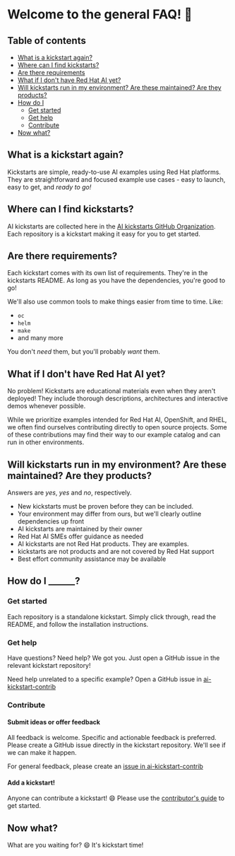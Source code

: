 # Welcome to the general FAQ! :rocket:

## Table of contents 

* [What is a kickstart again?](#what-is-a-kickstart-again)
* [Where can I find kickstarts?](#where-can-i-find-kickstarts)
* [Are there requirements](#are-there-requirements)
* [What if I don't have Red Hat AI yet?](#what-if-i-dont-have-red-hat-ai-yet)
* [Will kickstarts run in my environment? Are these maintained? Are they products?](#will-kickstarts-run-in-my-environment-are-these-maintained-are-they-products)
* [How do I](#how-do-i-______)
  * [Get started](#get-started)
  * [Get help](#get-help)
  * [Contribute](#contribute)
* [Now what?](#now-what)

## What is a kickstart again? 

Kickstarts are simple, ready-to-use AI examples using Red Hat platforms. 
They are straightforward and focused example use cases - easy to launch, easy to
get, and *ready to go!*

## Where can I find kickstarts? 

AI kickstarts are collected here in the 
[AI kickstarts GitHub Organization](https://github.com/rh-ai-kickstart). 
Each repository is a kickstart making it easy for you to get started.

## Are there requirements? 

Each kickstart comes with its own list of requirements. They're in the
kickstarts README. As long as you have the dependencies, you're good to go! 

We'll also use common tools to make things easier from time to time. Like: 
* `oc`
* `helm` 
* `make` 
* and many more

You don't *need* them, but you'll probably *want* them. 

## What if I don't have Red Hat AI yet? 

No problem! Kickstarts are educational materials even when they aren't
deployed! They include thorough descriptions, architectures and interactive
demos whenever possible. 

While we prioritize examples intended for Red Hat AI, OpenShift, and RHEL, we
often find ourselves contributing directly to open source projects. Some of
these contributions may find their way to our example catalog and can run in
other environments. 

## Will kickstarts run in my environment? Are these maintained? Are they products? 

Answers are *yes*, *yes* and *no*, respectively. 
- New kickstarts must be proven before they can be included.
- Your environment may differ from ours, but we'll clearly outline dependencies
  up front
- AI kickstarts are maintained by their owner
- Red Hat AI SMEs offer guidance as needed
- AI kickstarts are not Red Hat products. They are examples.
- kickstarts are not products and are not covered by Red Hat support 
- Best effort community assistance may be available 

## How do I ______? 

### Get started 

Each repository is a standalone kickstart. Simply click through, read the
README, and follow the installation instructions.

### Get help 

Have questions? Need help? We got you. Just open a GitHub issue in the relevant
kickstart repository!

Need help unrelated to a specific example? Open a GitHub issue in 
[ai-kickstart-contrib](https://github.com/rh-ai-kickstart/ai-kickstart-contrib/issues)

### Contribute

#### Submit ideas or offer feedback

All feedback is welcome. Specific and actionable feedback is preferred. Please
create a GitHub issue directly in the kickstart repository. We'll see if we can
make it happen.

For general feedback, please create an 
[issue in ai-kickstart-contrib](https://github.com/rh-ai-kickstart/ai-kickstart-contrib/issues)

#### Add a kickstart! 

Anyone can contribute a kickstart! :smile: 
Please use the [contributor's guide](CONTRIBUTING.md) to get started. 

## Now what? 

What are you waiting for? :smile: It's kickstart time! 

